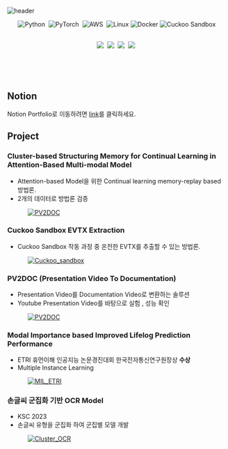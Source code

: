 ![header](https://capsule-render.vercel.app/api?type=venom&color=87CEEB&height=100&section=header&text=JEONG%20WON-RYEOL&fontSize=50)



<div align=center> 

  ![Python](https://img.shields.io/badge/Python-3776AB?style=flat-square&logo=python&logoColor=ffdd54)&nbsp;
  ![PyTorch](https://img.shields.io/badge/PyTorch-EE4C2C.svg?style=flat-square&logo=pytorch&logoColor=black)&nbsp;
  ![AWS](https://img.shields.io/badge/AWS-232F3E.svg?style=flat-square&logo=amazonaws&logoColor=yellow)&nbsp;
  ![Linux](https://img.shields.io/badge/Linux-FCC624.svg?style=flat-square&logo=Linux&logoColor=black)
  ![Docker](https://img.shields.io/badge/Docker-2496ED.svg?style=flat-square&logo=Docker&logoColor=black)
  ![Cuckoo Sandbox](https://img.shields.io/badge/CodeSandbox-151515.svg?style=flat-square&logo=CodeSandbox&logoColor=black)
  
  
  <br>
  <img src="https://img.shields.io/badge/-Deep Learning-yellowgreen"/>&nbsp;
  <img src="https://img.shields.io/badge/-Continual Learining-lightgrey"/>&nbsp;
  <img src="https://img.shields.io/badge/-Time Series - pink"/>&nbsp;
  <img src="https://img.shields.io/badge/-Multi Modality - blue"/>&nbsp;
  <br><br>
 
  <br><br>
  
</div>

## Notion

Notion Portfolio로 이동하려면 [link](https://amusing-headline-e49.notion.site/WonRyeol-Jeong-99680b37579e46168c83a11dcdd7ffab)를 클릭하세요. 


## Project 

### Cluster-based Structuring Memory for Continual Learning in Attention-Based Multi-modal Model
* Attention-based Model을 위한 Continual learning memory-replay based 방법론.
* 2개의 데이터로 방법론 검증

&nbsp;&nbsp;&nbsp;&nbsp;&nbsp;&nbsp;&nbsp;&nbsp;&nbsp;&nbsp;&nbsp;&nbsp;[![PV2DOC](https://github-readme-stats.vercel.app/api/pin/?username=jwr0218&repo=attention_continual&theme=buefy&show_owner=true)](https://github.com/jwr0218/attention_continual)

### Cuckoo Sandbox EVTX Extraction
* Cuckoo Sandbox 작동 과정 중 온전한 EVTX를 추출할 수 있는 방법론. 

&nbsp;&nbsp;&nbsp;&nbsp;&nbsp;&nbsp;&nbsp;&nbsp;&nbsp;&nbsp;&nbsp;&nbsp;[![Cuckoo_sandbox](https://github-readme-stats.vercel.app/api/pin/?username=jwr0218&repo=CuckooSandbox_EVTX_Extract&theme=buefy&show_owner=true)](https://github.com/jwr0218/CuckooSandbox_EVTX_Extract)

### PV2DOC (Presentation Video To Documentation)
* Presentation Video를 Documentation Video로 변환하는 솔루션
* Youtube Presentation Video를 바탕으로 실험 , 성능 확인

&nbsp;&nbsp;&nbsp;&nbsp;&nbsp;&nbsp;&nbsp;&nbsp;&nbsp;&nbsp;&nbsp;&nbsp;[![PV2DOC](https://github-readme-stats.vercel.app/api/pin/?username=jwr0218&repo=PV2DOC&theme=buefy&show_owner=true)](https://github.com/jwr0218/PV2DOC)

### Modal Importance based Improved Lifelog Prediction Performance
* ETRI 휴먼이해 인공지능 논문경진대회 한국전자통신연구원장상 **수상**
* Multiple Instance Learning

&nbsp;&nbsp;&nbsp;&nbsp;&nbsp;&nbsp;&nbsp;&nbsp;&nbsp;&nbsp;&nbsp;&nbsp;[![MIL_ETRI](https://github-readme-stats.vercel.app/api/pin/?username=jwr0218&repo=MIL_ETRI&theme=buefy&show_owner=true)](https://github.com/jwr0218/MIL_ETRI/tree/main)
  
  
### 손글씨 군집화 기반 OCR Model 
* KSC 2023
* 손글씨 유형을 군집화 하여 군집별 모델 개발

&nbsp;&nbsp;&nbsp;&nbsp;&nbsp;&nbsp;&nbsp;&nbsp;&nbsp;&nbsp;&nbsp;&nbsp;[![Cluster_OCR](https://github-readme-stats.vercel.app/api/pin/?username=jwr0218&repo=meta_ocr&theme=buefy&show_owner=true)](https://github.com/jwr0218/meta_ocr)
